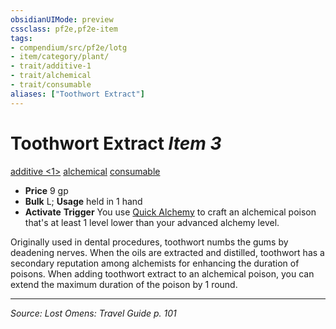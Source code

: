 ```yaml
---
obsidianUIMode: preview
cssclass: pf2e,pf2e-item
tags:
- compendium/src/pf2e/lotg
- item/category/plant/
- trait/additive-1
- trait/alchemical
- trait/consumable
aliases: ["Toothwort Extract"]
---
```

# Toothwort Extract *Item 3*  
[additive <1>](rules/traits/additive-1.md "Additive Feat Trait")  [alchemical](alchemical.md "Alchemical Item Trait")  [consumable](consumable.md "Consumable Item Trait")  

- **Price** 9 gp
- **Bulk** L; **Usage** held in 1 hand
- **Activate** **Trigger** You use [Quick Alchemy](Reference/Rules/Actions/quick-alchemy.md) to craft an alchemical poison that's at least 1 level lower than your advanced alchemy level.

Originally used in dental procedures, toothwort numbs the gums by deadening nerves. When the oils are extracted and distilled, toothwort has a secondary reputation among alchemists for enhancing the duration of poisons. When adding toothwort extract to an alchemical poison, you can extend the maximum duration of the poison by 1 round.


---
*Source: Lost Omens: Travel Guide p. 101*